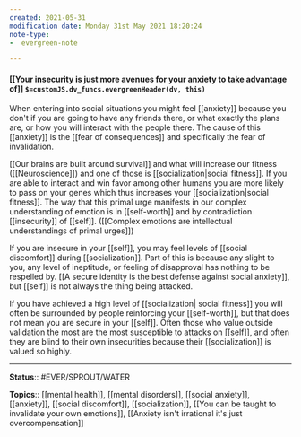 ```yaml
---
created: 2021-05-31
modification date: Monday 31st May 2021 18:20:24
note-type: 
-  evergreen-note

---
```


#### [[Your insecurity is just more avenues for your anxiety to take advantage of]] `$=customJS.dv_funcs.evergreenHeader(dv, this)`

When entering into social situations you might feel [[anxiety]] because you don't if you are going to have any friends there, or what exactly the plans are, or how you will interact with the people there. The cause of this [[anxiety]] is the [[fear of consequences]] and specifically the fear of invalidation. 

 [[Our brains are built around survival]] and what will increase our fitness ([[Neuroscience]]) and one of those is [[socialization|social fitness]]. If you are able to interact and win favor among other humans you are more likely to pass on your genes which thus increases your [[socialization|social fitness]]. The way that this primal urge manifests in our complex understanding of emotion is in [[self-worth]] and by contradiction [[insecurity]] of [[self]]. ([[Complex emotions are intellectual understandings of primal urges]]) 
 
 If you are insecure in your [[self]], you may feel levels of [[social discomfort]] during [[socialization]]. Part of this is because any slight to you, any level of ineptitude, or feeling of disapproval has nothing to be respelled by. [[A secure identity is the best defense against social anxiety]], but [[self]] is not always the thing being attacked.
 
 If you have achieved a high level of [[socialization| social fitness]] you will often be surrounded by people reinforcing your [[self-worth]], but that does not mean you are secure in your [[self]].  Often those who value outside validation the most are the most susceptible to attacks on [[self]], and often they are blind to their own insecurities because their [[socialization]] is valued so highly. 
 

---

**Status**:: #EVER/SPROUT/WATER  

**Topics**::  [[mental health]], [[mental disorders]], [[social anxiety]], [[anxiety]], [[social discomfort]], [[socialization]], [[You can be taught to invalidate your own emotions]], [[Anxiety isn't irrational it's just overcompensation]]
	
